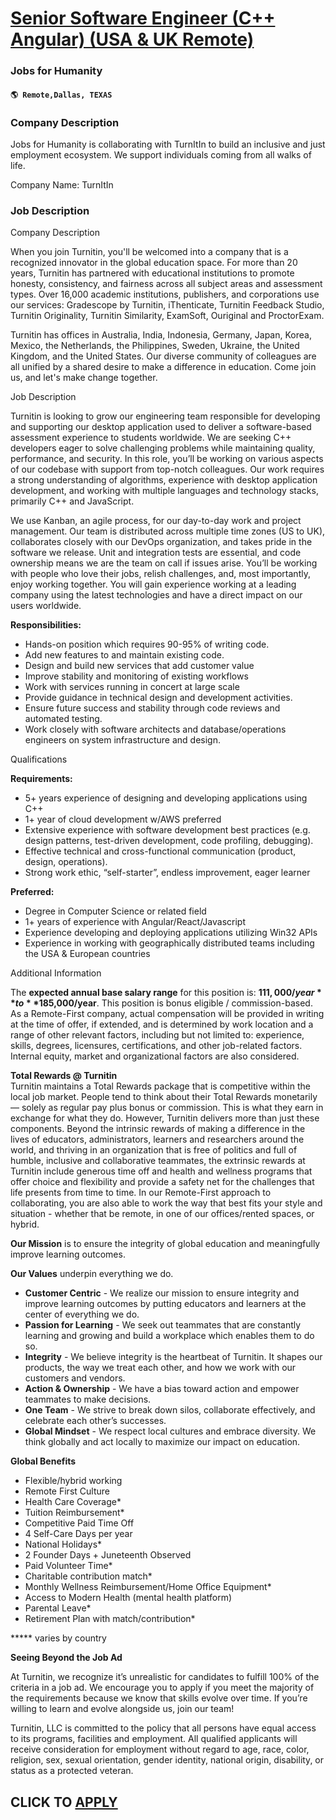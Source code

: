 # [Senior Software Engineer (C++ Angular) (USA & UK Remote)](https://www.remotewlb.com/apply/senior-software-engineer-c-angular-usa-uk-remote-108638)  
### Jobs for Humanity  
#### `🌎 Remote,Dallas, TEXAS`  

### **Company Description**

Jobs for Humanity is collaborating with TurnItIn to build an inclusive and just employment ecosystem. We support individuals coming from all walks of life.  
  
Company Name: TurnItIn  
  

###  **Job Description**

Company Description

When you join Turnitin, you'll be welcomed into a company that is a recognized innovator in the global education space. For more than 20 years, Turnitin has partnered with educational institutions to promote honesty, consistency, and fairness across all subject areas and assessment types. Over 16,000 academic institutions, publishers, and corporations use our services: Gradescope by Turnitin, iThenticate, Turnitin Feedback Studio, Turnitin Originality, Turnitin Similarity, ExamSoft, Ouriginal and ProctorExam.  
  
Turnitin has offices in Australia, India, Indonesia, Germany, Japan, Korea, Mexico, the Netherlands, the Philippines, Sweden, Ukraine, the United Kingdom, and the United States. Our diverse community of colleagues are all unified by a shared desire to make a difference in education. Come join us, and let's make change together.

Job Description

Turnitin is looking to grow our engineering team responsible for developing and supporting our desktop application used to deliver a software-based assessment experience to students worldwide. We are seeking C++ developers eager to solve challenging problems while maintaining quality, performance, and security. In this role, you’ll be working on various aspects of our codebase with support from top-notch colleagues. Our work requires a strong understanding of algorithms, experience with desktop application development, and working with multiple languages and technology stacks, primarily C++ and JavaScript.

We use Kanban, an agile process, for our day-to-day work and project management. Our team is distributed across multiple time zones (US to UK), collaborates closely with our DevOps organization, and takes pride in the software we release. Unit and integration tests are essential, and code ownership means we are the team on call if issues arise. You’ll be working with people who love their jobs, relish challenges, and, most importantly, enjoy working together. You will gain experience working at a leading company using the latest technologies and have a direct impact on our users worldwide.

 **Responsibilities:**

  * Hands-on position which requires 90-95% of writing code.
  * Add new features to and maintain existing code.
  * Design and build new services that add customer value
  * Improve stability and monitoring of existing workflows
  * Work with services running in concert at large scale
  * Provide guidance in technical design and development activities.
  * Ensure future success and stability through code reviews and automated testing.
  * Work closely with software architects and database/operations engineers on system infrastructure and design.

Qualifications

 **Requirements:**

  * 5+ years experience of designing and developing applications using C++
  * 1+ year of cloud development w/AWS preferred
  * Extensive experience with software development best practices (e.g. design patterns, test-driven development, code profiling, debugging).
  * Effective technical and cross-functional communication (product, design, operations).
  * Strong work ethic, “self-starter”, endless improvement, eager learner

 **Preferred:**

  * Degree in Computer Science or related field
  * 1+ years of experience with Angular/React/Javascript
  * Experience developing and deploying applications utilizing Win32 APIs
  * Experience in working with geographically distributed teams including the USA & European countries

Additional Information

The **expected annual base salary range** for this position is: **$111,000/year** to **$185,000/year**. This position is bonus eligible / commission-based.  
As a Remote-First company, actual compensation will be provided in writing at the time of offer, if extended, and is determined by work location and a range of other relevant factors, including but not limited to: experience, skills, degrees, licensures, certifications, and other job-related factors. Internal equity, market and organizational factors are also considered.

 **Total Rewards @ Turnitin**  
Turnitin maintains a Total Rewards package that is competitive within the local job market. People tend to think about their Total Rewards monetarily — solely as regular pay plus bonus or commission. This is what they earn in exchange for what they do. However, Turnitin delivers more than just these components. Beyond the intrinsic rewards of making a difference in the lives of educators, administrators, learners and researchers around the world, and thriving in an organization that is free of politics and full of humble, inclusive and collaborative teammates, the extrinsic rewards at Turnitin include generous time off and health and wellness programs that offer choice and flexibility and provide a safety net for the challenges that life presents from time to time. In our Remote-First approach to collaborating, you are also able to work the way that best fits your style and situation - whether that be remote, in one of our offices/rented spaces, or hybrid.

 **Our Mission** is to ensure the integrity of global education and meaningfully improve learning outcomes.  
  
**Our Values** underpin everything we do.

  *  **Customer Centric** \- We realize our mission to ensure integrity and improve learning outcomes by putting educators and learners at the center of everything we do.
  *  **Passion for Learning** \- We seek out teammates that are constantly learning and growing and build a workplace which enables them to do so.
  *  **Integrity** \- We believe integrity is the heartbeat of Turnitin. It shapes our products, the way we treat each other, and how we work with our customers and vendors.
  *  **Action & Ownership** \- We have a bias toward action and empower teammates to make decisions.
  *  **One Team** \- We strive to break down silos, collaborate effectively, and celebrate each other’s successes.
  *  **Global Mindset** \- We respect local cultures and embrace diversity. We think globally and act locally to maximize our impact on education.

 **Global Benefits**

  * Flexible/hybrid working 
  * Remote First Culture
  * Health Care Coverage*
  * Tuition Reimbursement*
  * Competitive Paid Time Off 
  * 4 Self-Care Days per year
  * National Holidays*
  * 2 Founder Days + Juneteenth Observed
  * Paid Volunteer Time*
  * Charitable contribution match*
  * Monthly Wellness Reimbursement/Home Office Equipment*
  * Access to Modern Health (mental health platform)
  * Parental Leave*
  * Retirement Plan with match/contribution*

 ***** varies by country

 **Seeing Beyond the Job Ad**  
  
At Turnitin, we recognize it’s unrealistic for candidates to fulfill 100% of the criteria in a job ad. We encourage you to apply if you meet the majority of the requirements because we know that skills evolve over time. If you’re willing to learn and evolve alongside us, join our team!  
  
Turnitin, LLC is committed to the policy that all persons have equal access to its programs, facilities and employment. All qualified applicants will receive consideration for employment without regard to age, race, color, religion, sex, sexual orientation, gender identity, national origin, disability, or status as a protected veteran.

  
## CLICK TO [APPLY](https://www.remotewlb.com/apply/senior-software-engineer-c-angular-usa-uk-remote-108638)

